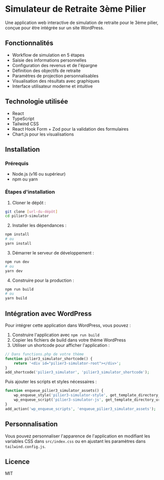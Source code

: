 # Simulateur de Retraite 3ème Pilier

Une application web interactive de simulation de retraite pour le 3ème pilier, conçue pour être intégrée sur un site WordPress.

## Fonctionnalités

- Workflow de simulation en 5 étapes
- Saisie des informations personnelles
- Configuration des revenus et de l'épargne
- Définition des objectifs de retraite
- Paramètres de projection personnalisables
- Visualisation des résultats avec graphiques
- Interface utilisateur moderne et intuitive

## Technologie utilisée

- React
- TypeScript
- Tailwind CSS
- React Hook Form + Zod pour la validation des formulaires
- Chart.js pour les visualisations

## Installation

### Prérequis

- Node.js (v16 ou supérieur)
- npm ou yarn

### Étapes d'installation

1. Cloner le dépôt :
```bash
git clone [url-du-dépôt]
cd pilier3-simulator
```

2. Installer les dépendances :
```bash
npm install
# ou 
yarn install
```

3. Démarrer le serveur de développement :
```bash
npm run dev
# ou
yarn dev
```

4. Construire pour la production :
```bash
npm run build
# ou
yarn build
```

## Intégration avec WordPress

Pour intégrer cette application dans WordPress, vous pouvez :

1. Construire l'application avec `npm run build`
2. Copier les fichiers de build dans votre thème WordPress
3. Utiliser un shortcode pour afficher l'application :

```php
// Dans functions.php de votre thème
function pilier3_simulator_shortcode() {
    return '<div id="pilier3-simulator-root"></div>';
}
add_shortcode('pilier3_simulator', 'pilier3_simulator_shortcode');
```

Puis ajouter les scripts et styles nécessaires :

```php
function enqueue_pilier3_simulator_assets() {
    wp_enqueue_style('pilier3-simulator-style', get_template_directory_uri() . '/pilier3-simulator/build/static/css/main.css');
    wp_enqueue_script('pilier3-simulator-js', get_template_directory_uri() . '/pilier3-simulator/build/static/js/main.js', array(), '1.0.0', true);
}
add_action('wp_enqueue_scripts', 'enqueue_pilier3_simulator_assets');
```

## Personnalisation

Vous pouvez personnaliser l'apparence de l'application en modifiant les variables CSS dans `src/index.css` ou en ajustant les paramètres dans `tailwind.config.js`.

## Licence

MIT 